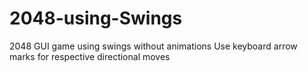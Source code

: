 # 2048-using-Swings
2048 GUI game using swings without animations
Use keyboard arrow marks for respective directional moves

